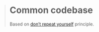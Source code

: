 > # Common codebase
>
> Based on [don’t repeat yourself](https://en.wikipedia.org/wiki/Don%27t_repeat_yourself) principle.
